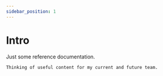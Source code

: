 ```yaml
---
sidebar_position: 1
---
```


# Intro

 Just some reference documentation.

    Thinking of useful content for my current and future team.
